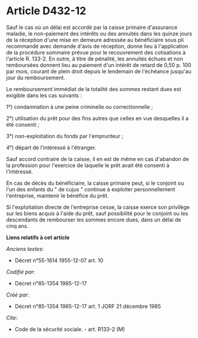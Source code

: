 # Article D432-12

Sauf le cas où un délai est accordé par la caisse primaire d'assurance maladie, le non-paiement des intérêts ou des annuités
dans les quinze jours de la réception d'une mise en demeure adressée au bénéficiaire sous pli recommandé avec demande d'avis
de réception, donne lieu à l'application de la procédure sommaire prévue pour le recouvrement des cotisations à l'article R.
133-2. En outre, à titre de pénalité, les annuités échues et non remboursées donnent lieu au paiement d'un intérêt de retard
de 0,50 p. 100 par mois, courant de plein droit depuis le lendemain de l'échéance jusqu'au jour du remboursement. 

Le remboursement immédiat de la totalité des sommes restant dues est exigible dans les cas suivants : 

1°) condamnation à une peine criminelle ou correctionnelle ; 

2°) utilisation du prêt pour des fins autres que celles en vue desquelles il a été consenti ; 

3°) non-exploitation du fonds par l'emprunteur ; 

4°) départ de l'intéressé à l'étranger. 

Sauf accord contraire de la caisse, il en est de même en cas d'abandon de la profession pour l'exercice de laquelle le prêt
avait été consenti à l'intéressé. 

En cas de décès du bénéficiaire, la caisse primaire peut, si le conjoint ou l'un des enfants du " de cujus " continue à
exploiter personnellement l'entreprise, maintenir le bénéfice du prêt. 

Si l'exploitation directe de l'entreprise cesse, la caisse exerce son privilège sur les biens acquis à l'aide du prêt, sauf
possibilité pour le conjoint ou les descendants de rembourser les sommes encore dues, dans un délai de cinq ans.

**Liens relatifs à cet article**

_Anciens textes_:

  - Décret n°55-1614 1955-12-07 art. 10

_Codifié par_:

  - Décret n°85-1354 1985-12-17

_Créé par_:

  - Décret n°85-1354 1985-12-17 art. 1 JORF 21 décembre 1985

_Cite_:

  - Code de la sécurité sociale. - art. R133-2 (M)
